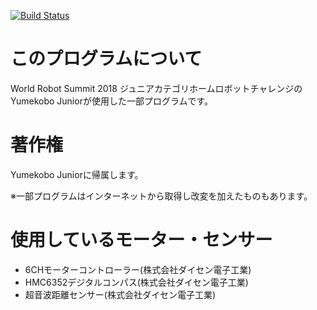 [![Build Status](https://travis-ci.com/ykyuki/WRS2018-Yumekobo-Junior.svg?token=KeXLKhyDmC4jdxmpTcZh&branch=master)](https://travis-ci.com/ykyuki/WRS2018-Yumekobo-Junior)
# このプログラムについて
World Robot Summit 2018 ジュニアカテゴリホームロボットチャレンジのYumekobo Juniorが使用した一部プログラムです。
# 著作権
Yumekobo Juniorに帰属します。

※一部プログラムはインターネットから取得し改変を加えたものもあります。
# 使用しているモーター・センサー
* 6CHモーターコントローラー(株式会社ダイセン電子工業)
* HMC6352デジタルコンパス(株式会社ダイセン電子工業)
* 超音波距離センサー(株式会社ダイセン電子工業)